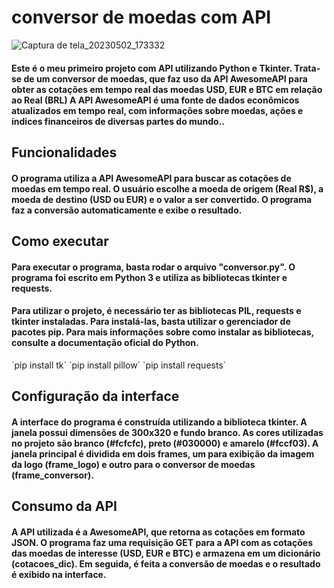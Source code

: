 # conversor de moedas com API

![Captura de tela_20230502_173332](https://user-images.githubusercontent.com/127805808/235780339-246d549c-77fb-411f-9afd-a2a8f59a01b8.png)

<h4>Este é o meu primeiro projeto com API utilizando Python e Tkinter. Trata-se de um conversor de moedas, que faz uso da API AwesomeAPI para obter as cotações em tempo real das moedas USD, EUR e BTC em relação ao Real (BRL)
A API AwesomeAPI é uma fonte de dados econômicos atualizados em tempo real, com informações sobre moedas, ações e índices financeiros de diversas partes do mundo..<h4>

## Funcionalidades
<h4>O programa utiliza a API AwesomeAPI para buscar as cotações de moedas em tempo real. O usuário escolhe a moeda de origem (Real R$), a moeda de destino (USD ou EUR) e o valor a ser convertido. O programa faz a conversão automaticamente e exibe o resultado.</h4>

## Como executar
<h4>Para executar o programa, basta rodar o arquivo "conversor.py". O programa foi escrito em Python 3 e utiliza as bibliotecas tkinter e requests.</h4>
<h4>Para utilizar o projeto, é necessário ter as bibliotecas PIL, requests e tkinter instaladas. Para instalá-las, basta utilizar o gerenciador de pacotes pip. Para mais informações sobre como instalar as bibliotecas, consulte a documentação oficial do Python.</h4>
`pip install tk`
`pip install pillow`
`pip install requests`

## Configuração da interface
<h4>A interface do programa é construída utilizando a biblioteca tkinter. A janela possui dimensões de 300x320 e fundo branco. As cores utilizadas no projeto são branco (#fcfcfc), preto (#030000) e amarelo (#fccf03). A janela principal é dividida em dois frames, um para exibição da imagem da logo (frame_logo) e outro para o conversor de moedas (frame_conversor).</h4>

## Consumo da API
<h4>A API utilizada é a AwesomeAPI, que retorna as cotações em formato JSON. O programa faz uma requisição GET para a API com as cotações das moedas de interesse (USD, EUR e BTC) e armazena em um dicionário (cotacoes_dic). Em seguida, é feita a conversão de moedas e o resultado é exibido na interface.</h4>

